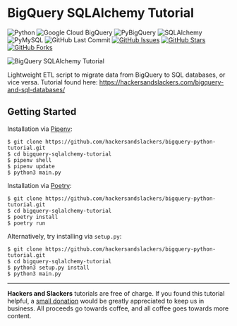 # BigQuery SQLAlchemy Tutorial

![Python](https://img.shields.io/badge/Python-v^3.7-blue.svg?logo=python&longCache=true&logoColor=white&colorB=5e81ac&style=flat-square&colorA=4c566a)
![Google Cloud BigQuery](https://img.shields.io/badge/Google--Cloud--BigQuery-v1.24.0-blue.svg?logo=Google&longCache=true&logoColor=white&colorB=5e81ac&style=flat-square&colorA=4c566a)
![PyBigQuery](https://img.shields.io/badge/PyBigQuery-v0.4.13-blue.svg?logo=Google&longCache=true&logoColor=white&colorB=5e81ac&style=flat-square&colorA=4c566a)
![SQLAlchemy](https://img.shields.io/badge/SQLAlchemy-v1.3.13-red.svg?longCache=true&style=flat-square&logo=scala&logoColor=white&colorA=4c566a&colorB=bf616a)
![PyMySQL](https://img.shields.io/badge/PyMySQL-v0.9.3-red.svg?longCache=true&style=flat-square&logo=mysql&logoColor=white&colorA=4c566a&colorB=bf616a)
![GitHub Last Commit](https://img.shields.io/github/last-commit/google/skia.svg?style=flat-square&colorA=4c566a&colorB=a3be8c)
[![GitHub Issues](https://img.shields.io/github/issues/hackersandslackers/bigquery-sqlalchemy-tutorial.svg?style=flat-square&colorA=4c566a&colorB=ebcb8b)](https://github.com/hackersandslackers/bigquery-python-tutorial/issues)
[![GitHub Stars](https://img.shields.io/github/stars/hackersandslackers/bigquery-sqlalchemy-tutorial.svg?style=flat-square&colorB=ebcb8b&colorA=4c566a)](https://github.com/hackersandslackers/bigquery-python-tutorial/stargazers)
[![GitHub Forks](https://img.shields.io/github/forks/hackersandslackers/bigquery-sqlalchemy-tutorial.svg?style=flat-square&colorA=4c566a&colorB=ebcb8b)](https://github.com/hackersandslackers/bigquery-python-tutorial/network)

![BigQuery SQLAlchemy Tutorial](https://res-5.cloudinary.com/hackers/image/upload/q_auto:best/v1/2019/11/bigquery-sql.jpg)

Lightweight ETL script to migrate data from BigQuery to SQL databases, or vice versa. Tutorial found here: https://hackersandslackers.com/bigquery-and-sql-databases/

## Getting Started

Installation via [Pipenv](https://pipenv-fork.readthedocs.io/en/latest/):

```shell
$ git clone https://github.com/hackersandslackers/bigquery-python-tutorial.git
$ cd bigquery-sqlalchemy-tutorial
$ pipenv shell
$ pipenv update
$ python3 main.py
```

Installation via [Poetry](https://python-poetry.org/):

```shell
$ git clone https://github.com/hackersandslackers/bigquery-python-tutorial.git
$ cd bigquery-sqlalchemy-tutorial
$ poetry install
$ poetry run
```

Alternatively, try installing via `setup.py`:

```shell
$ git clone https://github.com/hackersandslackers/bigquery-python-tutorial.git
$ cd bigquery-sqlalchemy-tutorial
$ python3 setup.py install
$ python3 main.py
```

-----

**Hackers and Slackers** tutorials are free of charge. If you found this tutorial helpful, a [small donation](https://www.buymeacoffee.com/hackersslackers) would be greatly appreciated to keep us in business. All proceeds go towards coffee, and all coffee goes towards more content.
